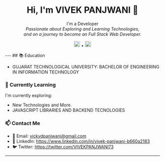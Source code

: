 <h1 align="center">Hi, I'm VIVEK PANJWANI 👋</h1>

<p align="center">
  I'm a Developer <br>
  <em>Passionate about Exploring and Learning Technologies,<br> and on a journey to become an Full Stack Web Developer.</em>
</p>

<p align="center">
  <a href="https://www.linkedin.com/in/vivek-panjwani-b660a2183"><img src="linkedin-logo.png" alt="LinkedIn" width="20" height="20"></a> •
  <a href="[https://twitter.com/yourtwitter](https://twitter.com/VIVEKPANJWANI73)"><img src="twitter-logo.png" alt="Twitter" width="20" height="20"></a>
</p>
---
## 📚 Education

- GUJARAT TECHNOLOGICAL UNIVERSITY: BACHELOR OF ENGINEERING IN INFORMATION TECHNOLOGY

### 🌱 Currently Learning

I'm currently exploring:

- New Technologies and More.
- JAVASCRIPT LIBRARIES AND BACKEND TECNOLOGIES

### 📫 Contact Me

- 📧 Email: vickydpanjwani@gmail.com
- 💬 LinkedIn: https://www.linkedin.com/in/vivek-panjwani-b660a2183
- 🐦 Twitter: https://twitter.com/VIVEKPANJWANI73

---
